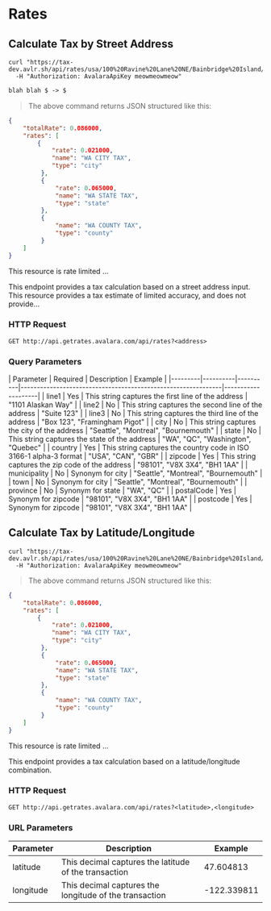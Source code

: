 # Rates

## Calculate Tax by Street Address

```shell
curl "https://tax-dev.avlr.sh/api/rates/usa/100%20Ravine%20Lane%20NE/Bainbridge%20Island/wa/98110"
  -H "Authorization: AvalaraApiKey meowmeowmeow"
```

```php
blah blah $ -> $ 
```

> The above command returns JSON structured like this:

```json
{
    "totalRate": 0.086000,
    "rates": [
        {
            "rate": 0.021000,
            "name": "WA CITY TAX",
            "type": "city"
         },
         {
             "rate": 0.065000,
             "name": "WA STATE TAX",
             "type": "state"
         },
         {
             "name": "WA COUNTY TAX",
             "type": "county"
         }
    ]
}
```

<aside class="notice">
This resource is rate limited ...
</aside>

This endpoint provides a tax calculation based on a street address input.
This resource provides a tax estimate of limited accuracy, and does not provide...

### HTTP Request

`GET http://api.getrates.avalara.com/api/rates?<address>`

### Query Parameters

| Parameter | Required | Description                                                  | Example            |
|---------|----------|----------|--------------------------------------------------------------|--------------------|
| line1   | Yes      | This string captures the first line of the address           | "1101 Alaskan Way" |
| line2   | No       | This string captures the second line of the address | "Suite 123"        |
| line3   | No       | This string captures the third line of the address  | "Box 123", "Framingham Pigot"  |
| city    | No       | This string captures the city of the address                 | "Seattle", "Montreal", "Bournemouth" |
| state   | No       | This string captures the state of the address       | "WA", "QC", "Washington", "Quebec" |
| country | Yes      | This string captures the country code in ISO 3166-1 alpha-3 format   | "USA", "CAN", "GBR"      |
| zipcode | Yes      | This string captures the zip code of the address             | "98101", "V8X 3X4", "BH1 1AA" |
| municipality  | No | Synonym for city                                       | "Seattle", "Montreal", "Bournemouth" |
| town    | No | Synonym for city                                             | "Seattle", "Montreal", "Bournemouth" |
| province  | No | Synonym for state                                          | "WA", "QC"            |
| postalCode | Yes   | Synonym for zipcode                                       | "98101", "V8X 3X4", "BH1 1AA"   |
| postcode | Yes   | Synonym for zipcode                                         | "98101", "V8X 3X4", "BH1 1AA"   |

## Calculate Tax by Latitude/Longitude

```shell
curl "https://tax-dev.avlr.sh/api/rates/usa/100%20Ravine%20Lane%20NE/Bainbridge%20Island/wa/98110"
  -H "Authorization: AvalaraApiKey meowmeowmeow"
```

> The above command returns JSON structured like this:

```json
{
    "totalRate": 0.086000,
    "rates": [
        {
            "rate": 0.021000,
            "name": "WA CITY TAX",
            "type": "city"
         },
         {
             "rate": 0.065000,
             "name": "WA STATE TAX",
             "type": "state"
         },
         {
             "name": "WA COUNTY TAX",
             "type": "county"
         }
    ]
}
```

<aside class="notice">
This resource is rate limited ...
</aside>

This endpoint provides a tax calculation based on a latitude/longitude combination.

### HTTP Request

`GET http://api.getrates.avalara.com/api/rates?<latitude>,<longitude>`

### URL Parameters

| Parameter | Description                                            | Example                  |
|-----------|--------------------------------------------------------|--------------------------|
| latitude  | This decimal captures the latitude of the transaction  | 47.604813                |
| longitude | This decimal captures the longitude of the transaction | -122.339811              |



